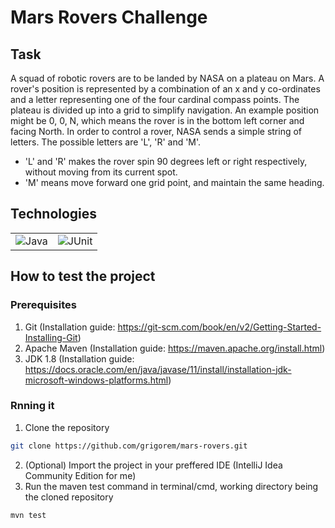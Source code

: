 # Mars Rovers Challenge

## Task
A squad of robotic rovers are to be landed by NASA on a plateau on Mars.
A rover's position is represented by a combination of an x and y co-ordinates and a letter representing one of the four cardinal compass points.
The plateau is divided up into a grid to simplify navigation. An example position might be 0, 0, N, which means the rover is in the bottom left corner and facing North.
In order to control a rover, NASA sends a simple string of letters. The possible letters are 'L', 'R' and 'M'.
* 'L' and 'R' makes the rover spin 90 degrees left or right respectively, without moving from its current spot.
* 'M' means move forward one grid point, and maintain the same heading.

## Technologies

<table>
  <tr>
    <td>
      <img src="https://i.imgur.com/CNcQerw.jpg" alt="Java"/>
    </td>
    <td>
      <img src="https://i.imgur.com/tmQ1HQl.jpg" alt="JUnit"/>
    </td>
  </tr>
</table>

## How to test the project

### Prerequisites
1. Git (Installation guide: https://git-scm.com/book/en/v2/Getting-Started-Installing-Git)
2. Apache Maven (Installation guide: https://maven.apache.org/install.html)
3. JDK 1.8 (Installation guide: https://docs.oracle.com/en/java/javase/11/install/installation-jdk-microsoft-windows-platforms.html)

### Rnning it
1. Clone the repository
```sh
git clone https://github.com/grigorem/mars-rovers.git
```
2. (Optional) Import the project in your preffered IDE (IntelliJ Idea Community Edition for me)
3. Run the maven test command in terminal/cmd, working directory being the cloned repository
```sh
mvn test
```
